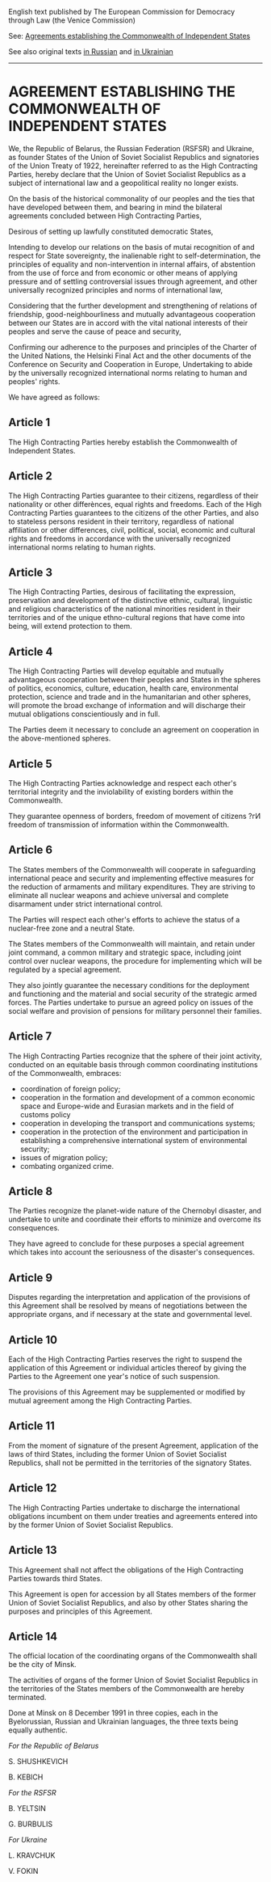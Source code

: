 English text published by The European Commission for Democracy through Law (the Venice Commission)

See: [Agreements establishing the Commonwealth of Independent States](https://github.com/ageyev/un-su/blob/main/documents/cis/alma-alta-commonwealth-of-independent-states-december-1991.pdf)

See also original texts [in Russian](https://github.com/ageyev/un-su/blob/main/documents/cis/1991-12-08_Belovezh_Accords_ru.pdf) and [in Ukrainian]()

----------------------------------------------------------------------
# AGREEMENT ESTABLISHING THE COMMONWEALTH OF INDEPENDENT STATES 

We, the Republic of Belarus, the Russian Federation (RSFSR) and Ukraine, as founder States of the Union of Soviet Socialist Republics and signatories of the Union Treaty of 1922, hereinafter referred to as the High Contracting
Parties, hereby declare that the Union of Soviet Socialist Republics as a subject of international law and a geopolitical reality no longer exists.

On the basis of the historical commonality of our peoples and the ties that have developed between them, and bearing in mind the bilateral agreements concluded between High Contracting Parties,

Desirous of setting up lawfully constituted democratic States,

Intending to develop our relations on the basis of mutai recognition of and respect for State sovereignty, the inalienable right to self-determination, the principles of equality and non-intervention in internal affairs, of abstention from the use of force and from economic or other means of applying pressure and of settling controversial issues through agreement, and other universally recognized principles and norms of international law,

Considering that the further development and strengthening of relations of friendship, good-neighbourliness and mutually advantageous cooperation between our States are in accord with the vital national interests of their peoples and serve the cause of peace and security,

Confirming our adherence to the purposes and principles of the Charter of the United Nations, the Helsinki Final Act and the other documents of the Conference on Security and Cooperation in Europe, Undertaking to abide by the universally recognized international norms relating to human and peoples' rights.

We have agreed as follows:

## Article 1

The High Contracting Parties hereby establish the Commonwealth of Independent States.

## Article 2

The High Contracting Parties guarantee to their citizens, regardless of their nationality or other differènces, equal rights and freedoms. Each of the High Contracting Parties guarantees to the citizens of the other Parties, and also to stateless persons resident in their territory, regardless of national affiliation or other differences, civil, political, social, economic and cultural rights and freedoms in accordance with the universally recognized international norms relating to human rights.

## Article 3

The High Contracting Parties, desirous of facilitating the expression, preservation and development of the distinctive ethnic, cultural, linguistic and religious characteristics of the national minorities resident in their territories and of the unique ethno-cultural regions that have come into being, will extend protection to them.

## Article 4

The High Contracting Parties will develop equitable and mutually advantageous cooperation between their peoples and States in the spheres of politics, economics, culture, education, health care, environmental protection, science and trade and in the humanitarian and other spheres, will promote the broad exchange of information and will discharge their mutual obligations conscientiously and in full.

The Parties deem it necessary to conclude an agreement on cooperation in the above-mentioned spheres.

## Article 5

The High Contracting Parties acknowledge and respect each other's
territorial integrity and the inviolability of existing borders within the
Commonwealth.

They guarantee openness of borders, freedom of movement of citizens ?гИ
freedom of transmission of information within the Commonwealth.

## Article 6

The States members of the Commonwealth will cooperate in safeguarding international peace and security and implementing effective measures for the reduction of armaments and military expenditures. They are striving to eliminate all nuclear weapons and achieve universal and complete disarmament under strict international control.

The Parties will respect each other's efforts to achieve the status of a nuclear-free zone and a neutral State.

The States members of the Commonwealth will maintain, and retain under joint command, a common military and strategic space, including joint control over nuclear weapons, the procedure for implementing which will be regulated by a special agreement.

They also jointly guarantee the necessary conditions for the deployment and functioning and the material and social security of the strategic armed forces. The Parties undertake to pursue an agreed policy on issues of the social welfare and provision of pensions for military personnel their families.

## Article 7

The High Contracting Parties recognize that the sphere of their joint activity, conducted on an equitable basis through common coordinating institutions of the Commonwealth, embraces:

- coordination of foreign policy;
- cooperation in the formation and development of a common economic space and Europe-wide and Eurasian markets and in the field of customs policy
- cooperation in developing the transport and communications systems;
- cooperation in the protection of the environment and participation in establishing a comprehensive international system of environmental security;
- issues of migration policy;
- combating organized crime.

## Article 8

The Parties recognize the planet-wide nature of the Chernobyl disaster, and undertake to unite and coordinate their efforts to minimize and overcome its consequences.

They have agreed to conclude for these purposes a special agreement which
takes into account the seriousness of the disaster's consequences.

## Article 9 

Disputes regarding the interpretation and application of the provisions of this Agreement shall be resolved by means of negotiations between the appropriate organs, and if necessary at the state and governmental level.

## Article 10

Each of the High Contracting Parties reserves the right to suspend the application of this Agreement or individual articles thereof by giving the Parties to the Agreement one year's notice of such suspension.

The provisions of this Agreement may be supplemented or modified by mutual agreement among the High Contracting Parties.

## Article 11

From the moment of signature of the present Agreement, application of the laws of third States, including the former Union of Soviet Socialist Republics, shall not be permitted in the territories of the signatory States.

## Article 12

The High Contracting Parties undertake to discharge the international obligations incumbent on them under treaties and agreements entered into by the former Union of Soviet Socialist Republics.

## Article 13

This Agreement shall not affect the obligations of the High Contracting Parties towards third States.

This Agreement is open for accession by all States members of the former Union of Soviet Socialist Republics, and also by other States sharing the purposes and principles of this Agreement.

## Article 14

The official location of the coordinating organs of the Commonwealth
shall be the city of Minsk.

The activities of organs of the former Union of Soviet Socialist Republics in the territories of the States members of the Commonwealth are hereby terminated.

Done at Minsk on 8 December 1991 in three copies, each in the Byelorussian, Russian and Ukrainian languages, the three texts being equally authentic.

*For the Republic of Belarus*

S. SHUSHKEVICH

B. KEBICH

*For the RSFSR*

B. YELTSIN

G. BURBULIS

*For Ukraine*

L. KRAVCHUK

V. FOKIN